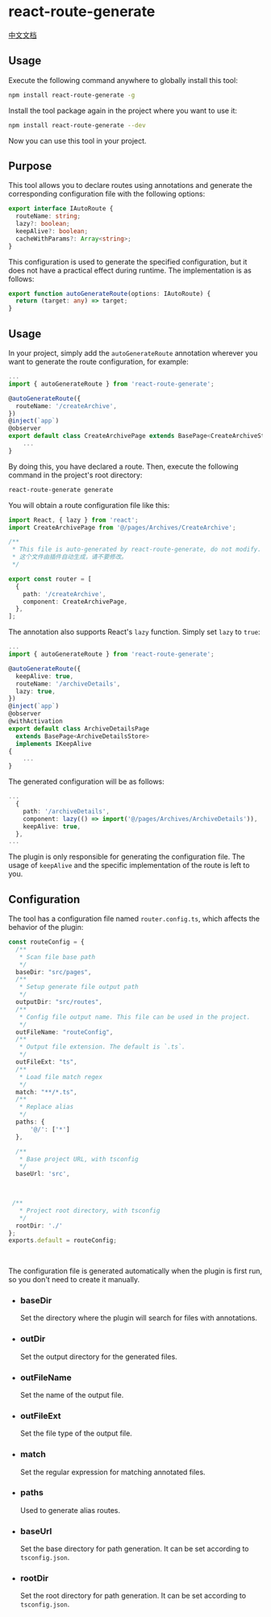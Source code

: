 # react-route-generate

[中文文档](./README_Zh.MD)

## Usage
Execute the following command anywhere to globally install this tool:
```bash
npm install react-route-generate -g
```
Install the tool package again in the project where you want to use it:
```bash
npm install react-route-generate --dev
```
Now you can use this tool in your project.

## Purpose
This tool allows you to declare routes using annotations and generate the corresponding configuration file with the following options:
```ts
export interface IAutoRoute {
  routeName: string;
  lazy?: boolean;
  keepAlive?: boolean;
  cacheWithParams?: Array<string>;
}
```
This configuration is used to generate the specified configuration, but it does not have a practical effect during runtime. The implementation is as follows:
```ts
export function autoGenerateRoute(options: IAutoRoute) {
  return (target: any) => target;
}
```

## Usage
In your project, simply add the `autoGenerateRoute` annotation wherever you want to generate the route configuration, for example:
```ts
...
import { autoGenerateRoute } from 'react-route-generate';

@autoGenerateRoute({
  routeName: '/createArchive',
})
@inject(`app`)
@observer
export default class CreateArchivePage extends BasePage<CreateArchiveStore> {
    ...
}
```
By doing this, you have declared a route. Then, execute the following command in the project's root directory:
```bash
react-route-generate generate
```
You will obtain a route configuration file like this:
```ts
import React, { lazy } from 'react';
import CreateArchivePage from '@/pages/Archives/CreateArchive';

/**
 * This file is auto-generated by react-route-generate, do not modify.
 * 这个文件由插件自动生成，请不要修改。
 */

export const router = [
  {
    path: '/createArchive',
    component: CreateArchivePage,
  },
];

```
The annotation also supports React's `lazy` function. Simply set `lazy` to `true`:
```ts
...
import { autoGenerateRoute } from 'react-route-generate';

@autoGenerateRoute({
  keepAlive: true,
  routeName: '/archiveDetails',
  lazy: true,
})
@inject(`app`)
@observer
@withActivation
export default class ArchiveDetailsPage
  extends BasePage<ArchiveDetailsStore>
  implements IKeepAlive
{
    ...
}
```
The generated configuration will be as follows:
```ts
...
  {
    path: '/archiveDetails',
    component: lazy(() => import('@/pages/Archives/ArchiveDetails')),
    keepAlive: true,
  },
...
```
The plugin is only responsible for generating the configuration file. The usage of `keepAlive` and the specific implementation of the route is left to you.

## Configuration

The tool has a configuration file named `router.config.ts`, which affects the behavior of the plugin:
```ts
const routeConfig = {
  /**
   * Scan file base path
   */
  baseDir: "src/pages",
  /**
   * Setup generate file output path
   */
  outputDir: "src/routes",
  /**
   * Config file output name. This file can be used in the project.
   */
  outFileName: "routeConfig",
  /**
   * Output file extension. The default is `.ts`.
   */
  outFileExt: "ts",
  /**
   * Load file match regex
   */
  match: "**/*.ts",
  /**
   * Replace alias
   */
  paths: {
      '@/': ['*']
  },

  /**
   * Base project URL, with tsconfig
   */
  baseUrl: 'src',

 

 /**
   * Project root directory, with tsconfig
   */
  rootDir: './' 
};
exports.default = routeConfig;
    
    
```

The configuration file is generated automatically when the plugin is first run, so you don't need to create it manually.

- ### baseDir
  Set the directory where the plugin will search for files with annotations.

- ### outDir
  Set the output directory for the generated files.

- ### outFileName
  Set the name of the output file.

- ### outFileExt
  Set the file type of the output file.

- ### match
  Set the regular expression for matching annotated files.

- ### paths
  Used to generate alias routes.

- ### baseUrl
  Set the base directory for path generation. It can be set according to `tsconfig.json`.

- ### rootDir
  Set the root directory for path generation. It can be set according to `tsconfig.json`.